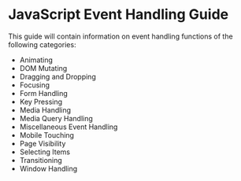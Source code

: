 # JavaScript Event Handling Guide
This guide will contain information on event handling functions of the following categories:  
* Animating
* DOM Mutating
* Dragging and Dropping
* Focusing
* Form Handling
* Key Pressing
* Media Handling
* Media Query Handling
* Miscellaneous Event Handling
* Mobile Touching
* Page Visibility
* Selecting Items
* Transitioning
* Window Handling
